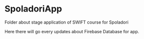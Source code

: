 # SpoladoriApp
Folder about stage application of SWIFT course for Spoladori

Here there will go every updates about Firebase Database for app.

